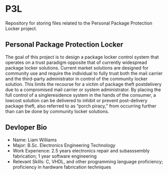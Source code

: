 # P3L
Repository for storing files related to the Personal Package Protection Locker project.

## Personal Package Protection Locker
The goal of this project is to design a package locker control system that operates on a trust paradigm
opposite that of currently widespread package locker solutions. Current market solutions are designed for
community use and require the individual to fully trust both the mail carrier and the third-party administrator
in control of the community locker solution. This limits the recourse for a victim of package theft postdelivery
due to a compromised mail carrier or system administrator. By placing the full control of a singleresidence
system in the hands of the consumer, a lowcost solution can be delivered to inhibit or prevent post-delivery
package theft, also referred to as “porch piracy,” from occurring further than can be done by community locker
solutions.

## Devloper Bio
 - Name: Liam Williams
 - Major: B.Sc. Electronics Engineering Technology
 - Work Experience: 2.5 years electronics repair and subasssembly fabrication; 1 year software engineering
 - Relevant Skills: C, VHDL, and other programming language proficiency; proficiency in hardware fabrication techniques
